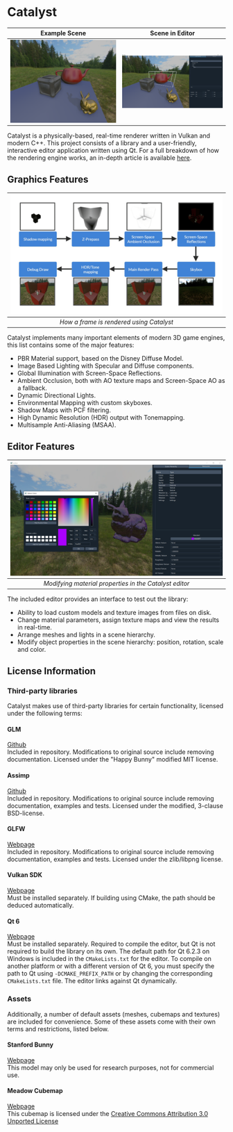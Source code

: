 # Catalyst
| Example Scene | Scene in Editor |
| --- | --- |
| ![Example Scene](images/engine.png)  | ![Scene in Editor](images/editor.png)  |

Catalyst is a physically-based, real-time renderer written in Vulkan and modern C++. This project consists of a library and a user-friendly, interactive editor application written using Qt. For a full breakdown of how the rendering engine works, an in-depth article is available [here](https://somnathsarkar.io/2022/06/15/catalyst/).

## Graphics Features
| ![Graphics Flowchart](images/flowchart.png) |
|:--:|
| *How a frame is rendered using Catalyst* |

Catalyst implements many important elements of modern 3D game engines, this list contains some of the major features:

- PBR Material support, based on the Disney Diffuse Model.
- Image Based Lighting with Specular and Diffuse components.
- Global Illumination with Screen-Space Reflections.
- Ambient Occlusion, both with AO texture maps and Screen-Space AO as a fallback.
- Dynamic Directional Lights.
- Environmental Mapping with custom skyboxes.
- Shadow Maps with PCF filtering.
- High Dynamic Resolution (HDR) output with Tonemapping.
- Multisample Anti-Aliasing (MSAA).

## Editor Features
| ![Editor material settings](images/editor-materials.png) |
|:--:|
| *Modifying material properties in the Catalyst editor* |

The included editor provides an interface to test out the library:

- Ability to load custom models and texture images from files on disk.
- Change material parameters, assign texture maps and view the results in real-time.
- Arrange meshes and lights in a scene hierarchy.
- Modify object properties in the scene hierarchy: position, rotation, scale and color.

## License Information

### Third-party libraries
Catalyst makes use of third-party libraries for certain functionality, licensed under the following terms:
#### GLM
[Github](https://github.com/g-truc/glm)\
Included in repository. Modifications to original source include removing documentation. Licensed under the "Happy Bunny" modified MIT license.
#### Assimp
[Github](https://github.com/assimp/assimp)\
Included in repository. Modifications to original source include removing documentation, examples and tests. Licensed under the modified, 3-clause BSD-license.
#### GLFW
[Webpage](https://www.glfw.org/)\
Included in repository. Modifications to original source include removing documentation, examples and tests. Licensed under the zlib/libpng license.
#### Vulkan SDK
[Webpage](https://vulkan.lunarg.com/)\
Must be installed separately. If building using CMake, the path should be deduced automatically.
#### Qt 6
[Webpage](https://www.qt.io/download?hsLang=en)\
Must be installed separately. Required to compile the editor, but Qt is not required to build the library on its own. The default path for Qt 6.2.3 on Windows is included in the `CMakeLists.txt` for the editor. To compile on another platform or with a different version of Qt 6, you must specify the path to Qt using `-DCMAKE_PREFIX_PATH` or by changing the corresponding `CMakeLists.txt` file. The editor links against Qt dynamically.

### Assets
Additionally, a number of default assets (meshes, cubemaps and textures) are included for convenience. Some of these assets come with their own terms and restrictions, listed below.
#### Stanford Bunny
[Webpage](http://graphics.stanford.edu/data/3Dscanrep/)\
This model may only be used for research purposes, not for commercial use.
#### Meadow Cubemap
[Webpage](https://www.humus.name/index.php?page=Cubemap&item=Meadow)\
This cubemap is licensed under the [Creative Commons Attribution 3.0 Unported License](https://creativecommons.org/licenses/by/3.0/)
